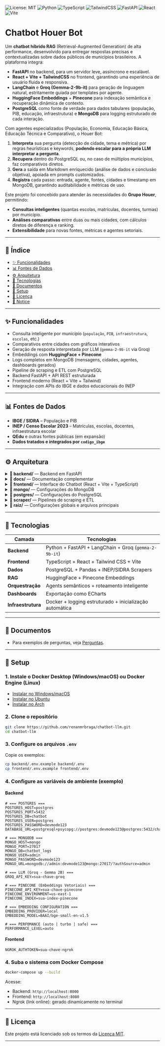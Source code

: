 ![License: MIT](https://img.shields.io/badge/License-MIT-yellow.svg?style=for-the-badge)
![Python](https://img.shields.io/badge/Python-3.13%2B-blue?style=for-the-badge&logo=python&logoColor=white)
![TypeScript](https://img.shields.io/badge/TypeScript-3178C6?style=for-the-badge&logo=typescript&logoColor=white)
![TailwindCSS](https://img.shields.io/badge/Tailwind_CSS-38B2AC?style=for-the-badge&logo=tailwind-css&logoColor=white)
![FastAPI](https://img.shields.io/badge/FastAPI-00C7B7?style=for-the-badge&logo=fastapi&logoColor=white)
![React](https://img.shields.io/badge/React-2023-%2361DAFB?style=for-the-badge&logo=react&logoColor=white)
![Vite](https://img.shields.io/badge/Vite-646CFF?style=for-the-badge&logo=vite&logoColor=white)

# Chatbot Houer Bot

Um **chatbot híbrido RAG** (Retrieval-Augmented Generation) de alta performance, desenvolvido para entregar respostas precisas e contextualizadas sobre dados públicos de municípios brasileiros.
A plataforma integra:

- **FastAPI** no backend, para um servidor leve, assíncrono e escalável.
- **React + Vite + TailwindCSS** no frontend, garantindo uma experiência de usuário fluida e responsiva.
- **LangChain** e **Groq (Gemma-2-9b-it)** para geração de linguagem natural, estritamente guiada por templates por agente.
- **HuggingFace Embeddings** + **Pinecone** para indexação semântica e recuperação dinâmica de contexto.
- **PostgreSQL** como fonte de verdade para dados tabulares (população, PIB, educação, infraestrutura) e **MongoDB** para logging estruturado de cada interação.

Com agentes especializados (População, Economia, Educação Básica, Educação Técnica e Comparativo), o Houer Bot:

1. **Interpreta** sua pergunta (detecção de cidade, tema e métrica) por regras heurísticas e keywords, **podendo escalar para a própria LLM interpretar a pergunta**.
2. **Recupera** dentro do PostgreSQL ou, no caso de múltiplos municípios, faz comparativos diretos.
3. **Gera** a saída em Markdown enriquecido (análise de dados e conclusão objetiva), apoiada em prompts customizados.
4. **Registra** cada passo: entrada, agente, fontes, cidades e timestamp em MongoDB, garantindo auditabilidade e métricas de uso.

Este projeto foi concebido para atender às necessidades do **Grupo Houer**, permitindo:

- **Consultas inteligentes** (quantas escolas, matrículas, docentes, turmas) por município.
- **Análises comparativas** entre duas ou mais cidades, com cálculos diretos de diferença e ranking.
- **Extensibilidade** para novas fontes, métricas e agentes setoriais.

---

## 📌 Índice

- [✨ Funcionalidades](#-funcionalidades)
- [📊 Fontes de Dados](#-fontes-de-dados)
- [⚙️ Arquitetura](#️-arquitetura)
- [🧰 Tecnologias](#-tecnologias)
- [💬 Documentos](#-exemplos-de-perguntas)
- [🚀 Setup](#-setup)
- [📄 Licença](#-licença)
- [📢 Notice](#-notice)

---

## ✨ Funcionalidades

- Consulta inteligente por município (`população`, `PIB`, `infraestrutura`, `escolas`, etc.)
- Comparativos entre cidades com gráficos interativos
- Geração de resposta interpretada por LLM (`gemma-2-9b-it` via Groq)
- Embeddings com **HuggingFace + Pinecone**
- Logs completos em MongoDB (mensagens, cidades, agentes, dashboards gerados)
- Pipeline de scraping e ETL com PostgreSQL
- Backend FastAPI + API REST estruturada
- Frontend moderno (React + Vite + Tailwind)
- Integração com APIs do IBGE e dados educacionais do INEP

---

## 📊 Fontes de Dados

- **IBGE / SIDRA** – População e PIB
- **INEP / Censo Escolar 2023** – Matrículas, escolas, docentes, infraestrutura escolar
- **QEdu** e outras fontes públicas (em expansão)
- **Dados tratados e integrados por `codigo_ibge`**

---

## ⚙️ Arquitetura

<details>
<summary><strong>📁 backend/</strong> — Backend em FastAPI</summary>

```bash
├── config/               # Configurações específicas do backend (ngrok, environment, etc.)
├── core/                 # Agentes semânticos, roteadores, prompts e engine LLM
├── data/                 # Dados baixados e embeddings locais gerados
├── database/             # Conexões e funções auxiliares para PostgreSQL e MongoDB
├── startup/              # Inicialização automática de embeddings e serviços
├── tests/                # Testes automatizados do backend
├── uploads-temp/         # Diretório temporário para uploads do usuário
├── utils/                # Funções utilitárias (logs, embedder, retriever, etc.)
├── .dockerignore         # Arquivos ignorados no build da imagem Docker do backend
├── .env                  # Variáveis de ambiente reais (não versionadas)
├── .env.example          # Modelo de variáveis para ambiente backend
├── Dockerfile            # Dockerfile com build do backend em FastAPI
├── main.py               # Entrypoint principal da API FastAPI
└── requirements.txt      # Dependências Python do backend
```

</details>

<details>
<summary><strong>📁 docs/</strong> — Documentação complementar</summary>

```bash
├── Explicação.md         # Documento de Business Understanding do projeto
└── Perguntas.md          # Exemplos prontos de perguntas ao chatbot
```

</details>

<details>
<summary><strong>📁 frontend/</strong> — Interface do Chatbot (React + Vite + TypeScript)</summary>

```bash
├── ngrok/                # Variáveis do ngrok e script para expor endereço no terminal
├── public/               # Assets públicos servidos pelo Vite (favicon, index, etc.)
├── src/                  # Interface do chatbot (React + TypeScript)
├── .dockerignore         # Arquivos ignorados no build da imagem Docker do frontend
├── .env                  # Variáveis de ambiente reais do frontend
├── .env.example          # Modelo de variáveis para frontend
├── components.json       # Configurações opcionais de componentes dinâmicos
├── Dockerfile            # Dockerfile do frontend com suporte ao ngrok
├── eslint.config.js      # Configuração do ESLint (análise estática do código)
├── index.html            # HTML base usado pelo Vite para montar o app
├── package.json          # Lista de dependências, scripts e metadados do frontend
├── postcss.config.js     # Plugins de pós-processamento CSS (ex: autoprefixer)
├── tailwind.config.ts    # Configurações visuais customizadas do Tailwind
├── tsconfig.app.json     # Configuração TypeScript para a aplicação React
├── tsconfig.json         # Configuração global do TypeScript
├── tsconfig.node.json    # Configuração para scripts/utilitários Node.js
├── vite.config.ts        # Configuração do Vite (server, proxy, plugins)
└── yarn.lock             # Snapshot das dependências instaladas (Gerenciador Yarn)
```

</details>

<details>
<summary><strong>📁 mongo/</strong> — Configurações do MongoDB</summary>

```bash
└── mongod.conf           # Arquivo de configuração do MongoDB (log, path, porta)
```

</details>

<details>
<summary><strong>📁 postgres/</strong> — Configurações do PostgreSQL</summary>

```bash
├── init.sql              # Script de inicialização do banco PostgreSQL (tabelas, dados)
├── pg_hba.conf           # Configuração de acesso do PostgreSQL (host-based authentication)
└── postgresql.conf       # Configuração geral do PostgreSQL (port, logging, etc.)
```

</details>

<details>
<summary><strong>📁 scraper/</strong> — Pipelines de scraping e ETL</summary>

```bash
├── config/               # Arquivos de configuração e parâmetros de scraping
├── core/                 # Scrapers principais (SIDRA, INEP, QEdu, Portal da Transparência)
├── data/                 # Dados brutos, limpos e tratados pelo pipeline ETL
├── utils/                # Funções auxiliares de scraping e transformação
├── requirements.txt      # Dependências Python do scraper
└── scrap.py            # Pipeline central do scraping (orquestração dos módulos)
```

</details>

<details>
<summary><strong>📁 raiz/</strong> — Configurações globais e arquivos principais</summary>

```bash
├── .gitignore                   # Arquivos e pastas ignoradas pelo Git (ex: .env, __pycache__)
├── .pre-commit-config.yaml      # Configuração dos hooks automatizados de pré-commit
├── .prettierrc                  # Regras de formatação automática para o frontend
├── docker-compose.yml           # Orquestração de todos os serviços com Docker Compose
├── LICENSE                      # Licença MIT do projeto
├── mypy.ini                     # Regras de tipagem estática para o Python com mypy
├── NOTICE.md                    # Avisos sobre uso de dados públicos e fontes oficiais
├── pyrightconfig.json           # Regras de tipagem estática do TypeScript com Pyright
└── README.md                    # Documentação principal do projeto
```

</details>

---

## 🧰 Tecnologias

| Camada             | Tecnologias                                             |
| ------------------ | ------------------------------------------------------- |
| **Backend**        | Python + FastAPI + LangChain + Groq (`gemma-2-9b-it`)   |
| **Frontend**       | TypeScript + React + Tailwind CSS + Vite                |
| **Dados**          | PostgreSQL + Pandas + INEP/SIDRA Scrapers               |
| **RAG**            | HuggingFace + Pinecone Embeddings                       |
| **Orquestração**   | Agents semânticos + roteamento inteligente              |
| **Dashboards**     | Exportação como ECharts                                 |
| **Infraestrutura** | Docker + logging estruturado + inicialização automática |

---

## 💬 Documentos

- Para exemplos de perguntas, veja [Perguntas](docs/Perguntas.md).

---

## 🚀 Setup

### 1. Instale o Docker Desktop (Windows/macOS) ou Docker Engine (Linux)

- [Instalar no Windows/macOS](https://www.docker.com/products/docker-desktop/)
- [Instalar no Ubuntu](https://docs.docker.com/engine/install/ubuntu/)
- [Instalar no Arch](https://wiki.archlinux.org/title/Docker)

### 2. Clone o repositório

```bash
git clone https://github.com/renanmrbraga/chatbot-llm.git
cd chatbot-llm
```

### 3. Configure os arquivos `.env`

Copie os exemplos:

```bash
cp backend/.env.example backend/.env
cp frontend/.env.example frontend/.env
```

### 4. Configure as variáveis de ambiente (exemplo)

#### Backend

```dotenv
# === POSTGRES ===
POSTGRES_HOST=postgres
POSTGRES_PORT=5432
POSTGRES_DB=chatbot
POSTGRES_USER=postgres
POSTGRES_PASSWORD=devmode123
DATABASE_URL=postgresql+psycopg://postgres:devmode123@postgres:5432/chatbot

# === MONGODB ===
MONGO_HOST=mongo
MONGO_PORT=27017
MONGO_DB=chatbot_logs
MONGO_USER=admin
MONGO_PASSWORD=devmode123
MONGO_URL=mongodb://admin:devmode123@mongo:27017/?authSource=admin

# === LLM (Groq - Gemma 2B) ===
GROQ_API_KEY=sua-chave-groq

# === PINECONE (Embeddings Vetoriais) ===
PINECONE_API_KEY=sua-chave-pinecone
PINECONE_ENVIRONMENT=us-east-1
PINECONE_INDEX=sua-index-pinecone

# === EMBEDDING CONFIGURATION ===
EMBEDDING_PROVIDER=local
EMBEDDING_MODEL=BAAI/bge-small-en-v1.5

# === PERFOMANCE (auto | turbo | safe) ===
PERFORMANCE_LEVEL=auto
```

#### Frontend

```dotenv
NGROK_AUTHTOKEN=sua-chave-ngrok
```

### 4. Suba o sistema com Docker Compose

```bash
docker-compose up --build
```

Acesse:

- Backend: `http://localhost:8000`
- Frontend: `http://localhost:8080`
- Ngrok (link online): gerado dinamicamente no terminal

---

## 📄 Licença

Este projeto está licenciado sob os termos da [Licença MIT](./LICENSE).

---
